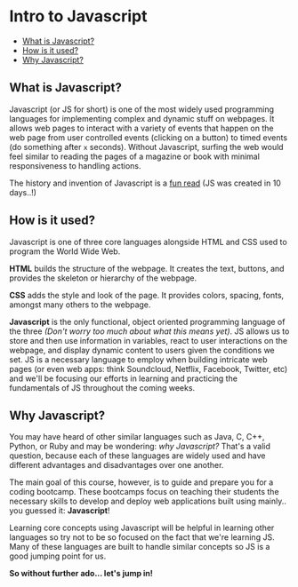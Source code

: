 # Intro to Javascript

- [What is Javascript?](#what-is-javascript?)
- [How is it used?](#how-is-it-used?)
- [Why Javascript?](#why-javascript)

## What is Javascript?

Javascript (or JS for short) is one of the most widely used programming languages for implementing complex and dynamic stuff on webpages. It allows web pages to interact with a variety of events that happen on the web page from user controlled events (clicking on a button) to timed events (do something after `x` seconds). Without Javascript, surfing the web would feel similar to reading the pages of a magazine or book with minimal responsiveness to handling actions.

The history and invention of Javascript is a [fun read](https://en.wikipedia.org/wiki/JavaScript#History) (JS was created in 10 days..!)

## How is it used?

Javascript is one of three core languages alongside HTML and CSS used to program the World Wide Web.

**HTML** builds the structure of the webpage. It creates the text, buttons, and provides the skeleton or hierarchy of the webpage.

**CSS** adds the style and look of the page. It provides colors, spacing, fonts, amongst many others to the webpage.

**Javascript** is the only functional, object oriented programming language of the three *(Don't worry too much about what this means yet)*. JS allows us to store and then use information in variables, react to user interactions on the webpage, and display dynamic content to users given the conditions we set. JS is a necessary language to employ when building intricate web pages (or even web apps: think Soundcloud, Netflix, Facebook, Twitter, etc) and we'll be focusing our efforts in learning and practicing the fundamentals of JS throughout the coming weeks.

## Why Javascript?

You may have heard of other similar languages such as Java, C, C++, Python, or Ruby and may be wondering: *why Javascript?* That's a valid question, because each of these languages are widely used and have different advantages and disadvantages over one another.

The main goal of this course, however, is to guide and prepare you for a coding bootcamp. These bootcamps focus on teaching their students the necessary skills to develop and deploy web applications built using mainly.. you guessed it: **Javascript**!

Learning core concepts using Javascript will be helpful in learning other languages so try not to be so focused on the fact that we're learning JS. Many of these languages are built to handle similar concepts so JS is a good jumping point for us.

**So without further ado... let's jump in!**